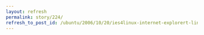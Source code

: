 ```yaml
---
layout: refresh
permalink: story/224/
refresh_to_post_id: /ubuntu/2006/10/20/ies4linux-internet-explorert-linux-al
---
```

